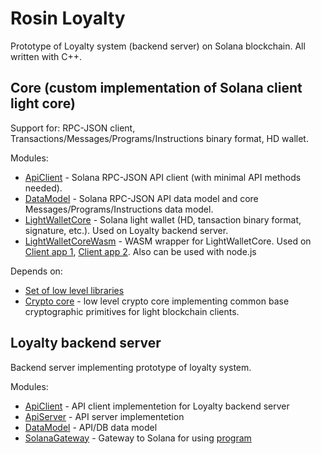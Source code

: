 # Rosin Loyalty

Prototype of Loyalty system (backend server) on Solana blockchain. All written with C++.

## Core (custom implementation of Solana client light core)
Support for: RPC-JSON client, Transactions/Messages/Programs/Instructions binary format, HD wallet.

Modules:
- [ApiClient](Core/ApiClient) - Solana RPC-JSON API client (with minimal API methods needed).
- [DataModel](Core/DataModel) - Solana RPC-JSON API data model and core Messages/Programs/Instructions data model.
- [LightWalletCore](Core/LightWalletCore) - Solana light wallet (HD, tansaction binary format, signature, etc.). Used on Loyalty backend server.
- [LightWalletCoreWasm](Core/LightWalletCoreWasm) - WASM wrapper for LightWalletCore. Used on [Client app 1](https://github.com/uno-labs-solana-hackathon/customer-app), [Client app 2](https://github.com/uno-labs-solana-hackathon/customer-mobile-app). Also can be used with node.js

Depends on: 
- [Set of low level libraries](https://github.com/ITBear?tab=repositories)
- [Crypto core](https://github.com/ITBear/GpCryptoCore) - low level crypto core implementing common base cryptographic primitives for light blockchain clients.

## Loyalty backend server
Backend server implementing prototype of loyalty system.

Modules:
- [ApiClient](Loyalty/ApiClient) - API client implementetion for Loyalty backend server
- [ApiServer](Loyalty/ApiServer) - API server implementetion
- [DataModel](Loyalty/DataModel) - API/DB data model
- [SolanaGateway](Loyalty/SolanaGateway) - Gateway to Solana for using [program](https://github.com/uno-labs-solana-hackathon/loyalty-vm-contract)
